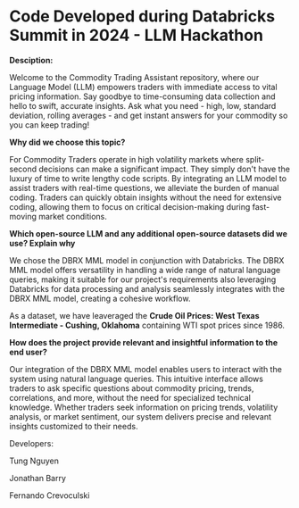 # Code Developed during Databricks Summit in 2024 - LLM Hackathon

 

**Desciption:**

Welcome to the Commodity Trading Assistant repository, where our Language Model (LLM) empowers traders with immediate access to vital pricing information. Say goodbye to time-consuming data collection and hello to swift, accurate insights. Ask what you need - high, low, standard deviation, rolling averages - and get instant answers for your commodity so you can keep trading!

 

**Why did we choose this topic?**

For Commodity Traders operate in high volatility markets where split-second decisions can make a significant impact. They simply don't have the luxury of time to write lengthy code scripts. By integrating an LLM model to assist traders with real-time questions, we alleviate the burden of manual coding. Traders can quickly obtain insights without the need for extensive coding, allowing them to focus on critical decision-making during fast-moving market conditions.

 

**Which open-source LLM and any additional open-source datasets did we use? Explain why**

We chose the DBRX MML model in conjunction with Databricks. The DBRX MML model offers versatility in handling a wide range of natural language queries, making it suitable for our project's requirements also leveraging Databricks for data processing and analysis seamlessly integrates with the DBRX MML model, creating a cohesive workflow.

As a dataset, we have leaveraged the **Crude Oil Prices: West Texas Intermediate - Cushing, Oklahoma** containing WTI spot prices since 1986.

 

**How does the project provide relevant and insightful information to the end user?**

Our integration of the DBRX MML model enables users to interact with the system using natural language queries. This intuitive interface allows traders to ask specific questions about commodity pricing, trends, correlations, and more, without the need for specialized technical knowledge. Whether traders seek information on pricing trends, volatility analysis, or market sentiment, our system delivers precise and relevant insights customized to their needs.

 

 

Developers:

Tung Nguyen

Jonathan Barry

Fernando Crevoculski

 
